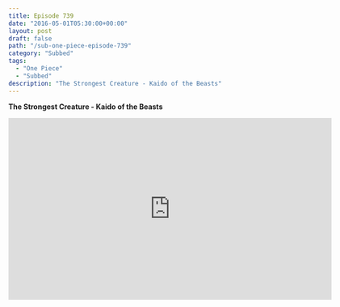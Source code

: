 ```yaml
---
title: Episode 739
date: "2016-05-01T05:30:00+00:00"
layout: post
draft: false
path: "/sub-one-piece-episode-739"
category: "Subbed"
tags:
  - "One Piece"
  - "Subbed"
description: "The Strongest Creature - Kaido of the Beasts"
---
```


**The Strongest Creature - Kaido of the Beasts**

<iframe width="640" height="360" src="https://www.rapidvideo.com/e/G6FRPGO6F4" frameborder="0" marginwidth=0 marginheight=0 scrolling=no allowfullscreen></iframe>

